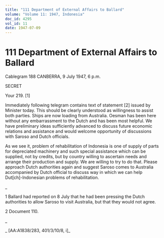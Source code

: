 ```yaml
---
title: "111 Department of External Affairs to Ballard"
volume: "Volume 11: 1947, Indonesia"
doc_id: 4295
vol_id: 11
date: 1947-07-09
---
```


# 111 Department of External Affairs to Ballard

Cablegram 188 CANBERRA, 9 July 1947, 6 p.m.

SECRET

Your 219. [1]

Immediately following telegram contains text of statement [2] issued by Minister today. This should be clearly understood as willingness to assist both parties. Ships are now loading from Australia. Oesman has been here without any embarrassment to the Dutch and has been most helpful. We have preliminary ideas sufficiently advanced to discuss future economic relations and assistance and would welcome opportunity of discussions with Saroso and Dutch officials.

As we see it, problem of rehabilitation of Indonesia is one of supply of parts for depreciated machinery and such special assistance which can be supplied, not by credits, but by country willing to ascertain needs and arrange their production and supply. We are willing to try to do that. Please approach Dutch authorities again and suggest Saroso comes to Australia accompanied by Dutch official to discuss way in which we can help Dut[ch]-Indonesian problems of rehabilitation.

_

1 Ballard had reported on 8 July that he had been pressing the Dutch authorities to allow Saroso to visit Australia, but that they would not agree.

2 Document 110.

_

_ [AA:A1838/283, 401/3/10/8, i]_
